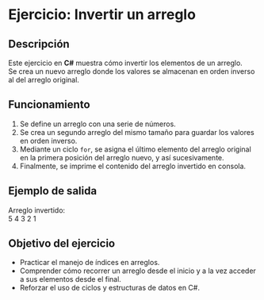 # Ejercicio: Invertir un arreglo

## Descripción
Este ejercicio en **C#** muestra cómo invertir los elementos de un arreglo.  
Se crea un nuevo arreglo donde los valores se almacenan en orden inverso al del arreglo original.

## Funcionamiento
1. Se define un arreglo con una serie de números.  
2. Se crea un segundo arreglo del mismo tamaño para guardar los valores en orden inverso.  
3. Mediante un ciclo `for`, se asigna el último elemento del arreglo original en la primera posición del arreglo nuevo, y así sucesivamente.  
4. Finalmente, se imprime el contenido del arreglo invertido en consola.  

## Ejemplo de salida
Arreglo invertido:  
5 4 3 2 1  

## Objetivo del ejercicio
- Practicar el manejo de índices en arreglos.  
- Comprender cómo recorrer un arreglo desde el inicio y a la vez acceder a sus elementos desde el final.  
- Reforzar el uso de ciclos y estructuras de datos en C#.  
